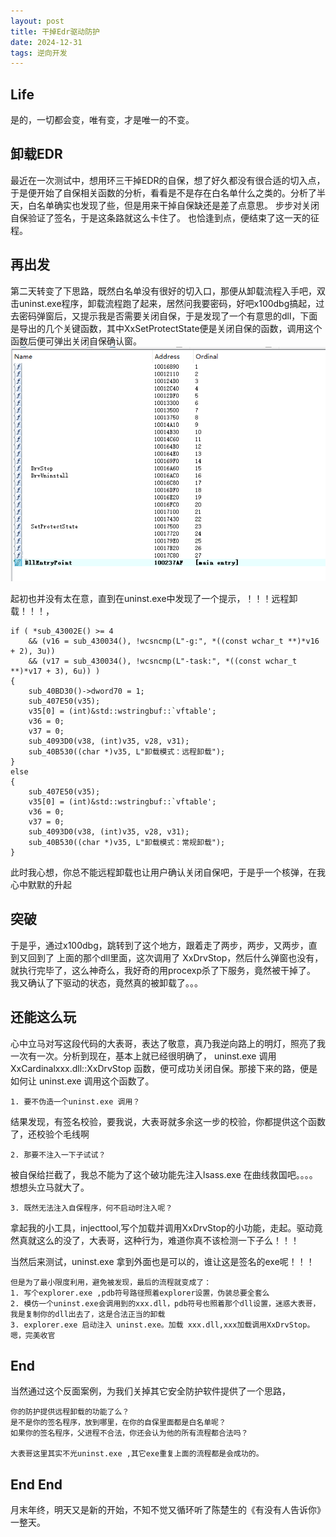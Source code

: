 ```yaml
---
layout: post
title: 干掉Edr驱动防护
date: 2024-12-31
tags: 逆向开发
---
```


## Life
是的，一切都会变，唯有变，才是唯一的不变。

## 卸载EDR
最近在一次测试中，想用环三干掉EDR的自保，想了好久都没有很合适的切入点，于是便开始了自保相关函数的分析，看看是不是存在白名单什么之类的。分析了半天，白名单确实也发现了些，但是用来干掉自保缺还是差了点意思。 步步对关闭自保验证了签名，于是这条路就这么卡住了。 也恰逢到点，便结束了这一天的征程。

## 再出发
第二天转变了下思路，既然白名单没有很好的切入口，那便从卸载流程入手吧，双击uninst.exe程序，卸载流程跑了起来，居然问我要密码，好吧x100dbg搞起，过去密码弹窗后，又提示我是否需要关闭自保，于是发现了一个有意思的dll，下面是导出的几个关键函数，其中XxSetProtectState便是关闭自保的函数，调用这个函数后便可弹出关闭自保确认窗。
![avatar](/images/pages/2024_12_31_xxedr/function.png)

起初也并没有太在意，直到在uninst.exe中发现了一个提示，！！！远程卸载！！！，
```
if ( *sub_43002E() >= 4
    && (v16 = sub_430034(), !wcsncmp(L"-g:", *((const wchar_t **)*v16 + 2), 3u))
    && (v17 = sub_430034(), !wcsncmp(L"-task:", *((const wchar_t **)*v17 + 3), 6u)) )
{
    sub_40BD30()->dword70 = 1;
    sub_407E50(v35);
    v35[0] = (int)&std::wstringbuf::`vftable';
    v36 = 0;
    v37 = 0;
    sub_4093D0(v38, (int)v35, v28, v31);
    sub_40B530((char *)v35, L"卸载模式：远程卸载");
}
else
{
    sub_407E50(v35);
    v35[0] = (int)&std::wstringbuf::`vftable';
    v36 = 0;
    v37 = 0;
    sub_4093D0(v38, (int)v35, v28, v31);
    sub_40B530((char *)v35, L"卸载模式：常规卸载");
}
```
此时我心想，你总不能远程卸载也让用户确认关闭自保吧，于是乎一个核弹，在我心中默默的升起

## 突破
于是乎，通过x100dbg，跳转到了这个地方，跟着走了两步，两步，又两步，直到又回到了 上面的那个dll里面，这次调用了 XxDrvStop，然后什么弹窗也没有，就执行完毕了，这么神奇么，我好奇的用procexp杀了下服务，竟然被干掉了。 我又确认了下驱动的状态，竟然真的被卸载了。。。   

## 还能这么玩
心中立马对写这段代码的大表哥，表达了敬意，真乃我逆向路上的明灯，照亮了我一次有一次。分析到现在，基本上就已经很明确了， uninst.exe 调用 XxCardinalxxx.dll::XxDrvStop 函数，便可成功关闭自保。那接下来的路，便是如何让 uninst.exe 调用这个函数了。
```
1. 要不伪造一个uninst.exe 调用？
```
结果发现，有签名校验，要我说，大表哥就多余这一步的校验，你都提供这个函数了，还校验个毛线啊

```
2. 那要不注入一下子试试？
```
被自保给拦截了，我总不能为了这个破功能先注入lsass.exe 在曲线救国吧。。。。想想头立马就大了。

```
3. 既然无法注入自保程序，何不启动时注入呢？
```
拿起我的小工具，injecttool,写个加载并调用XxDrvStop的小功能，走起。驱动竟然真就这么的没了，大表哥，这种行为，难道你真不该检测一下子么！！！

当然后来测试，uninst.exe 拿到外面也是可以的，谁让这是签名的exe呢！！！
```
但是为了最小限度利用，避免被发现，最后的流程就变成了：
1. 写个explorer.exe ,pdb符号路径照着explorer设置，伪装总要全套么
2. 模仿一个uninst.exe会调用到的xxx.dll，pdb符号也照着那个dll设置，迷惑大表哥，我是复制你的dll出去了，这是合法正当的卸载
3. explorer.exe 启动注入 uninst.exe。加载 xxx.dll,xxx加载调用XxDrvStop。嗯，完美收官
```

## End
当然通过这个反面案例，为我们关掉其它安全防护软件提供了一个思路，  
```
你的防护提供远程卸载的功能了么？
是不是你的签名程序，放到哪里，在你的自保里面都是白名单呢？
如果你的签名程序，父进程不合法，你还会认为他的所有流程都合法吗？

大表哥这里其实不光uninst.exe ,其它exe重复上面的流程都是会成功的。
```

## End End
月末年终，明天又是新的开始，不知不觉又循环听了陈楚生的《有没有人告诉你》一整天。